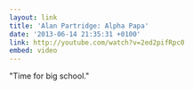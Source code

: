 ```yaml
---
layout: link
title: 'Alan Partridge: Alpha Papa'
date: '2013-06-14 21:35:31 +0100'
link: http://youtube.com/watch?v=2ed2pifRpc0
embed: video
---
```

"Time for big school."
